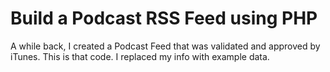 # Build a Podcast RSS Feed using PHP

A while back, I created a Podcast Feed that was validated and approved by iTunes. This is that code. I replaced my info with example data.
